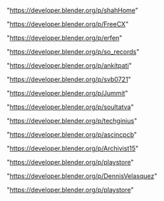 "https://developer.blender.org/p/shahHome"

"https://developer.blender.org/p/FreeCX"

"https://developer.blender.org/p/erfen"

"https://developer.blender.org/p/so_records"

"https://developer.blender.org/p/ankitpati"

"https://developer.blender.org/p/svb0721"

"https://developer.blender.org/p/Jummit"

"https://developer.blender.org/p/soultatva"

"https://developer.blender.org/p/techginius"

"https://developer.blender.org/p/ascincpcb"

"https://developer.blender.org/p/Archivist15"

"https://developer.blender.org/p/playstore"

"https://developer.blender.org/p/DennisVelasquez"

 
"https://developer.blender.org/p/playstore"


 
